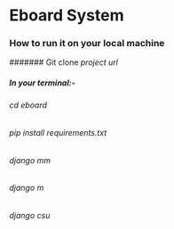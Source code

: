 # Eboard System
### How to run it on your local machine
####### Git clone *project url*
##### In your terminal:-
###### cd eboard
###### pip install requirements.txt
###### django mm
###### django m
###### django csu
